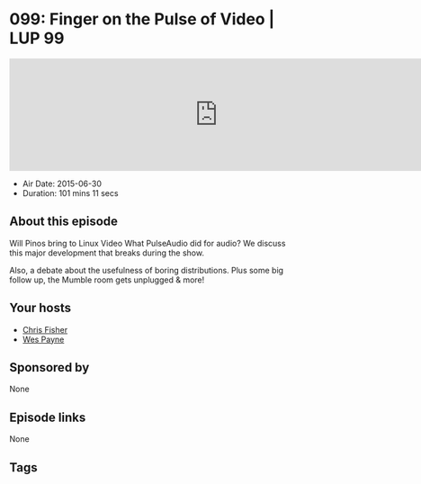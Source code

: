# 099: Finger on the Pulse of Video | LUP 99

<iframe src="https://player.fireside.fm/v2/RUkczH-V+PlYuGGdP?theme=dark" width="740" height="200" frameborder="0" scrolling="no"></iframe>

* Air Date: 2015-06-30
* Duration: 101 mins 11 secs

## About this episode

Will Pinos bring to Linux Video What PulseAudio did for audio? We discuss this major development that breaks during the show.

Also, a debate about the usefulness of boring distributions. Plus some big follow up, the Mumble room gets unplugged & more!

## Your hosts
* [Chris Fisher](https://linuxunplugged.com/hosts/chrislas)
* [Wes Payne](https://linuxunplugged.com/hosts/wes)

## Sponsored by

None



## Episode links

None



## Tags

